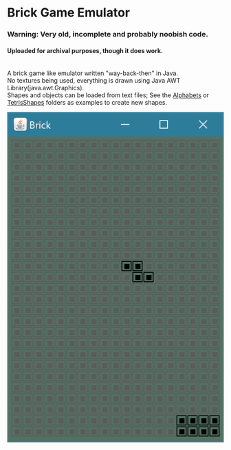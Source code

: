 # Brick Game Emulator

### Warning: Very old, incomplete and probably noobish code.<br/>
#### Uploaded for archival purposes, though it does work.<br/><br/>

A brick game like emulator written "way-back-then" in Java.<br/>
No textures being used, everything is drawn using Java AWT Library(java.awt.Graphics).<br/>
Shapes and objects can be loaded from text files; See the [Alphabets](Alphabets) or [TetrisShapes](TetrisShapes) folders as examples to create new shapes.

![Screenshot](screenshot.png)
